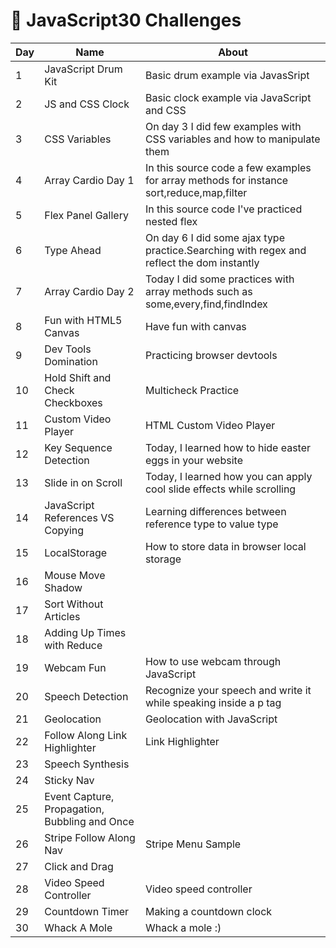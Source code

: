 ﻿ # 🚀 **JavaScript30** Challenges
 
 | Day | Name                                          | About                                                                                     |
|-----|-----------------------------------------------|-------------------------------------------------------------------------------------------|
| 1   | JavaScript Drum Kit                           | Basic drum example via JavasSript                                                         |
| 2   | JS and CSS Clock                              | Basic clock example via JavaScript and CSS                                                |
| 3   | CSS Variables                                 | On day 3 I did few examples with CSS variables and how to manipulate them                 |
| 4   | Array Cardio Day 1                            | In this source code a few examples for array methods for instance sort,reduce,map,filter  |
| 5   | Flex Panel Gallery                            | In this source code I've practiced nested flex                                            |
| 6   | Type Ahead                                    | On day 6 I did some ajax type practice.Searching with regex and reflect the dom instantly |
| 7   | Array Cardio Day 2                            | Today I did some practices with array methods such as some,every,find,findIndex           |
| 8   | Fun with HTML5 Canvas                         | Have fun with canvas                                                                      |
| 9   | Dev Tools Domination                          | Practicing browser devtools                                                               |
| 10  | Hold Shift and Check Checkboxes               | Multicheck Practice                                                                       |
| 11  | Custom Video Player                           | HTML Custom Video Player                                                                  |
| 12  | Key Sequence Detection                        | Today, I learned how to hide easter eggs in your website                                  |
| 13  | Slide in on Scroll                            | Today, I learned how you can apply cool slide effects while scrolling                     |
| 14  | JavaScript References VS Copying              | Learning differences between reference type to value type                                 |
| 15  | LocalStorage                                  | How to store data in browser local storage                                                |
| 16  | Mouse Move Shadow                             |                                                                                           |
| 17  | Sort Without Articles                         |                                                                                           |
| 18  | Adding Up Times with Reduce                   |                                                                                           |
| 19  | Webcam Fun                                    | How to use webcam through JavaScript                                                      |
| 20  | Speech Detection                              | Recognize your speech and write it while speaking inside a p tag                          |
| 21  | Geolocation                                   | Geolocation with JavaScript                                                               |
| 22  | Follow Along Link Highlighter                 | Link Highlighter                                                                          |
| 23  | Speech Synthesis                              |                                                                                           |
| 24  | Sticky Nav                                    |                                                                                           |
| 25  | Event Capture, Propagation, Bubbling and Once |                                                                                           |
| 26  | Stripe Follow Along Nav                       | Stripe Menu Sample                                                                        |
| 27  | Click and Drag                                |                                                                                           |
| 28  | Video Speed Controller                        | Video speed controller                                                                    |
| 29  | Countdown Timer                               | Making a countdown clock                                                                  |
| 30  | Whack A Mole                                  | Whack a mole :)                                                                           |